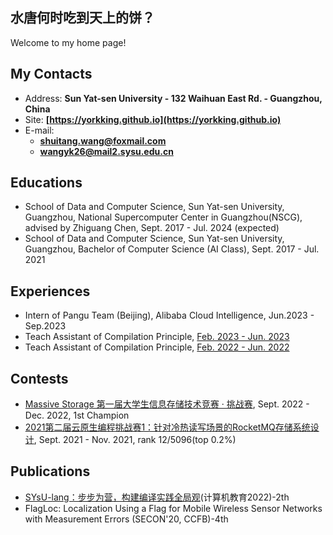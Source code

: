 ## 水唐何时吃到天上的饼？

Welcome to my home page!

## My Contacts

- Address: **Sun Yat-sen University - 132 Waihuan East Rd. - Guangzhou, China**
- Site: **[https://yorkking.github.io](https://yorkking.github.io)**
- E-mail:
  - **[shuitang.wang@foxmail.com](mailto:shuitang.wang@foxmail.com)**
  - **[wangyk26@mail2.sysu.edu.cn](mailto:wangyk26@mail2.sysu.edu.cn)**

## Educations

- School of Data and Computer Science, Sun Yat-sen University, Guangzhou,  National Supercomputer Center in Guangzhou(NSCG), advised by Zhiguang Chen, Sept. 2017 - Jul. 2024 (expected)
- School of Data and Computer Science, Sun Yat-sen University, Guangzhou,  Bachelor of Computer Science (AI Class), Sept. 2017 - Jul. 2021

## Experiences

- Intern of Pangu Team (Beijing), Alibaba Cloud Intelligence, Jun.2023 - Sep.2023
- Teach Assistant of Compilation Principle, [Feb. 2023 - Jun. 2023](https://xianweiz.github.io/teach/dcs290/s2023.html)
- Teach Assistant of Compilation Principle, [Feb. 2022 - Jun. 2022](https://xianweiz.github.io/teach/dcs290/s2022.html)

## Contests

- [Massive Storage 第一届大学生信息存储技术竞赛 · 挑战赛](https://competition.huaweicloud.com/information/1000041751/introduction), Sept. 2022 - Dec. 2022, 1st Champion
- [2021第二届云原生编程挑战赛1：针对冷热读写场景的RocketMQ存储系统设计](https://tianchi.aliyun.com/competition/entrance/531922/information), Sept. 2021 - Nov. 2021, rank 12/5096(top 0.2%)

## Publications

- [SYsU-lang：步步为营，构建编译实践全局观](https://github.com/arcsysu/SYsU-lang-paper)(计算机教育2022)-2th
- FlagLoc: Localization Using a Flag for Mobile Wireless Sensor Networks with Measurement Errors (SECON'20, CCFB)-4th
